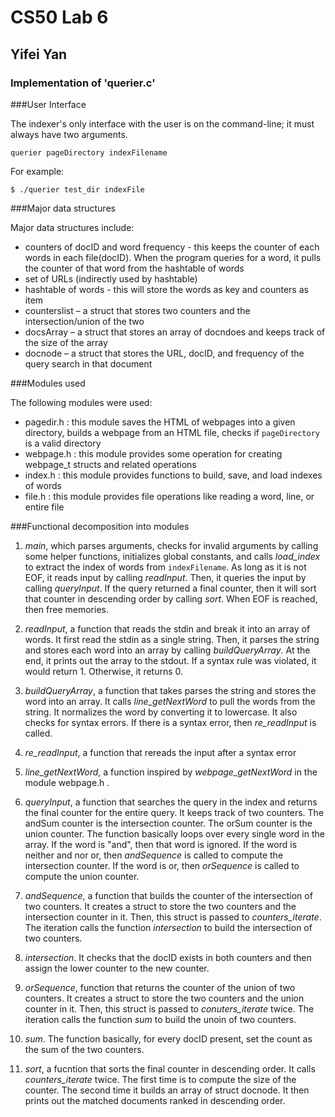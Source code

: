 # CS50 Lab 6
## Yifei Yan

### Implementation of  'querier.c'



###User Interface

The indexer's only interface with the user is on the command-line; it must always have two arguments.

	querier pageDirectory indexFilename

For example:
	
	$ ./querier test_dir indexFile

###Major data structures

Major data structures include:

* counters of docID and word frequency - this keeps the counter of each words in each file(docID). When the program queries for a word, it pulls the counter of that word from the hashtable of words
* set of URLs (indirectly used by hashtable)
* hashtable of words - this will store the words as key and counters as item
* counterslist – a struct that stores two counters and the intersection/union of the two
* docsArray – a struct that stores an array of docndoes and keeps track of the size of the array
* docnode – a struct that stores the URL, docID, and frequency of the query search in that document


###Modules used

The following modules were used:

* pagedir.h : this module saves the HTML of webpages into a given directory, builds a webpage from an HTML file, checks if `pageDirectory` is a valid directory
* webpage.h : this module provides some operation for creating webpage_t structs and related operations
* index.h : this module provides functions to build, save, and load indexes of words
* file.h : this module provides file operations like reading a word, line, or entire file

###Functional decomposition into modules

1. *main*, which parses arguments, checks for invalid arguments by calling some helper functions, initializes global constants, and calls *load_index* to extract the index of words from `indexFilename`. As long as it is not EOF, it reads input by calling *readInput*. Then, it queries the input by calling *queryInput*. If the query returned a final counter, then it will sort that counter in descending order by calling *sort*. When EOF is reached, then free memories.

2. *readInput*, a function that reads the stdin and break it into an array of words. It first read the stdin as a single string. Then, it parses the string and stores each word into an array by calling *buildQueryArray*. At the end, it prints out the array to the stdout. If a syntax rule was violated, it would return 1. Otherwise, it returns 0. 

3. *buildQueryArray*, a function that takes parses the string and stores the word into an array. It calls *line_getNextWord* to pull the words from the string. It normalizes the word by converting it to lowercase. It also checks for syntax errors. If there is a syntax error, then *re_readInput* is called.

4. *re_readInput*, a function that rereads the input after a syntax error
5.  *line_getNextWord*, a function inspired by *webpage_getNextWord* in the module webpage.h .
6. *queryInput*, a function that searches the query in the index and returns the final counter for the entire query. It keeps track of two counters. The andSum counter is the intersection counter. The orSum counter is the union counter. The function basically loops over every single word in the array. If the word is "and", then that word is ignored. If the word is neither and nor or, then *andSequence* is called to compute the intersection counter. If the word is or, then *orSequence* is called to compute the union counter.
7. *andSequence*, a function that builds the counter of the intersection of two counters. It creates a struct to store the two counters and the intersection counter in it. Then, this struct is passed to *counters_iterate*. The iteration calls the function *intersection* to build the intersection of two counters. 
8. *intersection*. It checks that the docID exists in both counters and then assign the lower counter to the new counter.
9. *orSequence*, function that returns the counter of the union of two counters. It creates a struct to store the two counters and the union counter in it. Then, this struct is passed to *conuters_iterate* twice. The iteration calls the function *sum* to build the unoin of two counters.
10. *sum*. The function basically, for every docID present, set the count as the sum of the two counters.
11. *sort*, a fucntion that sorts the final counter in descending order. It calls *counters_iterate* twice. The first time is to compute the size of the counter. The second time it builds an array of struct docnode. It then prints out the matched documents ranked in descending order.
